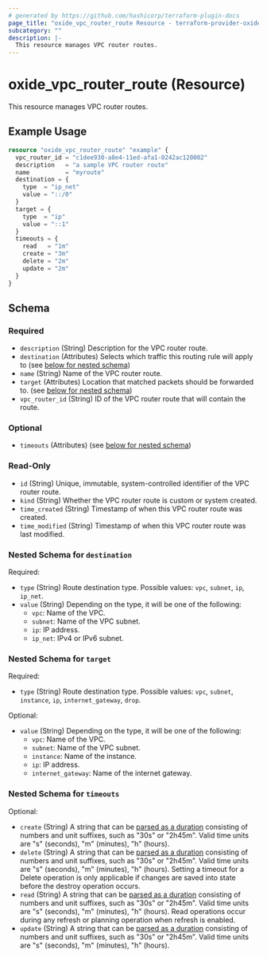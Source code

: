 ```yaml
---
# generated by https://github.com/hashicorp/terraform-plugin-docs
page_title: "oxide_vpc_router_route Resource - terraform-provider-oxide"
subcategory: ""
description: |-
  This resource manages VPC router routes.
---
```


# oxide_vpc_router_route (Resource)

This resource manages VPC router routes.

## Example Usage

```terraform
resource "oxide_vpc_router_route" "example" {
  vpc_router_id = "c1dee930-a8e4-11ed-afa1-0242ac120002"
  description   = "a sample VPC router route"
  name          = "myroute"
  destination = {
    type  = "ip_net"
    value = "::/0"
  }
  target = {
    type  = "ip"
    value = "::1"
  }
  timeouts = {
    read   = "1m"
    create = "3m"
    delete = "2m"
    update = "2m"
  }
}
```

<!-- schema generated by tfplugindocs -->
## Schema

### Required

- `description` (String) Description for the VPC router route.
- `destination` (Attributes) Selects which traffic this routing rule will apply to (see [below for nested schema](#nestedatt--destination))
- `name` (String) Name of the VPC router route.
- `target` (Attributes) Location that matched packets should be forwarded to. (see [below for nested schema](#nestedatt--target))
- `vpc_router_id` (String) ID of the VPC router route that will contain the route.

### Optional

- `timeouts` (Attributes) (see [below for nested schema](#nestedatt--timeouts))

### Read-Only

- `id` (String) Unique, immutable, system-controlled identifier of the VPC router route.
- `kind` (String) Whether the VPC router route is custom or system created.
- `time_created` (String) Timestamp of when this VPC router route was created.
- `time_modified` (String) Timestamp of when this VPC router route was last modified.

<a id="nestedatt--destination"></a>
### Nested Schema for `destination`

Required:

- `type` (String) Route destination type. Possible values: `vpc`, `subnet`, `ip`, `ip_net`.
- `value` (String) Depending on the type, it will be one of the following:
  - `vpc`: Name of the VPC.
  - `subnet`: Name of the VPC subnet.
  - `ip`: IP address.
  - `ip_net`: IPv4 or IPv6 subnet.


<a id="nestedatt--target"></a>
### Nested Schema for `target`

Required:

- `type` (String) Route destination type. Possible values: `vpc`, `subnet`, `instance`, `ip`, `internet_gateway`, `drop`.

Optional:

- `value` (String) Depending on the type, it will be one of the following:
  - `vpc`: Name of the VPC.
  - `subnet`: Name of the VPC subnet.
  - `instance`: Name of the instance.
  - `ip`: IP address.
  - `internet_gateway`: Name of the internet gateway.


<a id="nestedatt--timeouts"></a>
### Nested Schema for `timeouts`

Optional:

- `create` (String) A string that can be [parsed as a duration](https://pkg.go.dev/time#ParseDuration) consisting of numbers and unit suffixes, such as "30s" or "2h45m". Valid time units are "s" (seconds), "m" (minutes), "h" (hours).
- `delete` (String) A string that can be [parsed as a duration](https://pkg.go.dev/time#ParseDuration) consisting of numbers and unit suffixes, such as "30s" or "2h45m". Valid time units are "s" (seconds), "m" (minutes), "h" (hours). Setting a timeout for a Delete operation is only applicable if changes are saved into state before the destroy operation occurs.
- `read` (String) A string that can be [parsed as a duration](https://pkg.go.dev/time#ParseDuration) consisting of numbers and unit suffixes, such as "30s" or "2h45m". Valid time units are "s" (seconds), "m" (minutes), "h" (hours). Read operations occur during any refresh or planning operation when refresh is enabled.
- `update` (String) A string that can be [parsed as a duration](https://pkg.go.dev/time#ParseDuration) consisting of numbers and unit suffixes, such as "30s" or "2h45m". Valid time units are "s" (seconds), "m" (minutes), "h" (hours).
